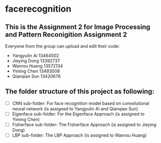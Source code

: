 # facerecognition
## This is the Assignment 2 for Image Processing and Pattern Reconigition Assignment 2
Everyone from the group can upload and edit their code:
- Yangyulin Ai 13464502
- Jieying Dong 13392737
- Wanrou Huang 13572134
- Yiming Chen 13493008
- Qianqian Sun 13420676

## The folder structure of this project as following:
- [ ] CNN sub-folder: For face recognition model based on convolutional neural network (is assigned to Yangyulin Ai and Qianqian Sun)
- [ ] Eigenface sub-folder: For the Eigenface Approach (is assigned to Yiming Chen)
- [ ] Fisherface sub-folder: The Fisherface Approach (is assigned to Jieying Dong)
- [ ] LBP sub-folder: The LBP Approach (is assigned to Wanrou Huang)
